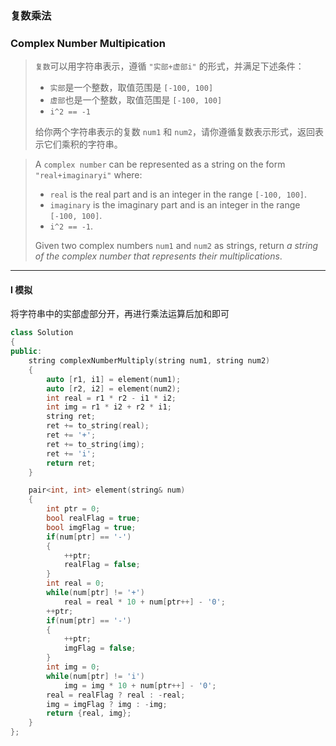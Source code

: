 ### 复数乘法
### Complex Number Multipication

> `复数`可以用字符串表示，遵循 `"实部+虚部i"` 的形式，并满足下述条件：  
> - `实部`是一个整数，取值范围是 `[-100, 100]`  
> - `虚部`也是一个整数，取值范围是 `[-100, 100]`  
> - `i^2 == -1`  
>   
> 给你两个字符串表示的复数 `num1` 和 `num2`，请你遵循复数表示形式，返回表示它们乘积的字符串。  

> A `complex number` can be represented as a string on the form `"real+imaginaryi"` where:  
> - `real` is the real part and is an integer in the range `[-100, 100]`.  
> - `imaginary` is the imaginary part and is an integer in the range `[-100, 100]`.  
> - `i^2 == -1`.  
> 
> Given two complex numbers `num1` and `num2` as strings, return *a string of the complex number that represents their multiplications*.  

----------

#### I 模拟

将字符串中的实部虚部分开，再进行乘法运算后加和即可  

```cpp
class Solution 
{
public:
    string complexNumberMultiply(string num1, string num2) 
    {
        auto [r1, i1] = element(num1);
        auto [r2, i2] = element(num2);
        int real = r1 * r2 - i1 * i2;
        int img = r1 * i2 + r2 * i1;
        string ret;
        ret += to_string(real);
        ret += '+';
        ret += to_string(img);
        ret += 'i';
        return ret;
    }

    pair<int, int> element(string& num)
    {
        int ptr = 0;
        bool realFlag = true;
        bool imgFlag = true;
        if(num[ptr] == '-')
        {
            ++ptr;
            realFlag = false;
        }
        int real = 0;
        while(num[ptr] != '+')
            real = real * 10 + num[ptr++] - '0';
        ++ptr;
        if(num[ptr] == '-')
        {
            ++ptr;
            imgFlag = false;
        }
        int img = 0;
        while(num[ptr] != 'i')
            img = img * 10 + num[ptr++] - '0';
        real = realFlag ? real : -real;
        img = imgFlag ? img : -img;
        return {real, img};
    }
};
```
